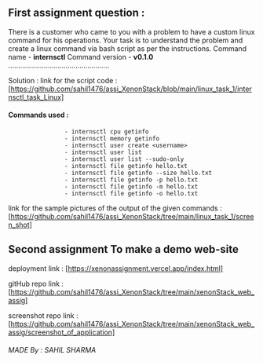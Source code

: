 ## First assignment question : 
There is a customer who came to you with a problem to have a custom linux
command for his operations. Your task is to understand the problem and create a linux
command via bash script as per the instructions.
Command name - **internsctl**
Command version - **v0.1.0** ...................................................


Solution : link for the script code : [https://github.com/sahil1476/assi_XenonStack/blob/main/linux_task_1/internsctl_task_Linux]

#### Commands used :
                    - internsctl cpu getinfo
                    - internsctl memory getinfo
                    - internsctl user create <username>
                    - internsctl user list
                    - internsctl user list --sudo-only
                    - internsctl file getinfo hello.txt
                    - internsctl file getinfo --size hello.txt
                    - internsctl file getinfo -p hello.txt
                    - internsctl file getinfo -m hello.txt
                    - internsctl file getinfo -o hello.txt

 link for the sample pictures of the output of the given commands : 
                             [https://github.com/sahil1476/assi_XenonStack/tree/main/linux_task_1/screen_shot]
                             

## Second assignment To make a demo web-site

deployment link : [https://xenonassignment.vercel.app/index.html]

gitHub repo link : [https://github.com/sahil1476/assi_XenonStack/tree/main/xenonStack_web_assig]

screenshot repo link : [https://github.com/sahil1476/assi_XenonStack/tree/main/xenonStack_web_assig/screenshot_of_application]







###### MADE By : SAHIL SHARMA 
